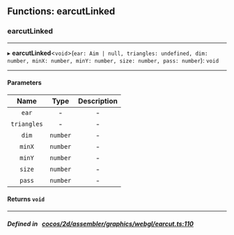 ## Functions: earcutLinked

### earcutLinked


___
▸ **earcutLinked**<`void`\>(`ear: Aim | null, triangles: undefined, dim: number, minX: number, minY: number, size: number, pass: number`): `void`
___


#### Parameters

| Name | Type | Description |
| :------: | :------: | :------: |
| `ear` | - | - |
| `triangles` | - | - |
| `dim` | `number` | - |
| `minX` | `number` | - |
| `minY` | `number` | - |
| `size` | `number` | - |
| `pass` | `number` | - |

#### Returns `void` 
___


##### Defined in &nbsp;   [cocos/2d/assembler/graphics/webgl/earcut.ts:110](https://github.com/cocos-creator/engine/blob/c7bf6b8a9/cocos/2d/assembler/graphics/webgl/earcut.ts#L110)&nbsp;
